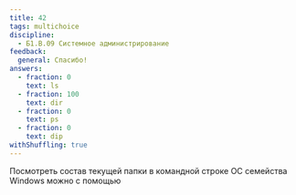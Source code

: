 ```yaml
---
title: 42
tags: multichoice
discipline:
  - Б1.В.09 Системное администрирование
feedback:
  general: Спасибо!
answers:
  - fraction: 0
    text: ls
  - fraction: 100
    text: dir
  - fraction: 0
    text: ps
  - fraction: 0
    text: dip
withShuffling: true
---
```


Посмотреть состав текущей папки в командной строке ОС семейства Windows можно с помощью